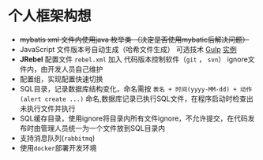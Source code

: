 # 个人框架构想

- ~~mybatis xml 文件内使用java 枚举类 （决定是否使用mybatic后解决问题）~~
- JavaScript 文件版本号自动生成（哈希文件生成）  可选技术 [Gulp](http://www.gulpjs.com.cn/)  [实例](http://www.cnblogs.com/kevinCoder/p/5502395.html)
- __JRebel__ 配置文件 `rebel.xml` 加入 代码版本控制软件（`git` ， `svn`） ignore文件内，由开发人员自己维护
- 配置组，实现配置快速切换
- SQL目录，记录数据库结构变化，命名需按 `表名 + 时间(yyyy-MM-dd) + 动作(alert create ...)` 命名,数据库记录已执行SQL文件，在程序启动时检查出未执行文件并执行
- SQL缓存目录，使用ignore将目录内所有文件ignore，不允许提交，在代码发布时由管理人员统一为一个文件放到SQL目录内
- 支持消息队列(`rabbitmq`)
- 使用`docker`部署开发环境
